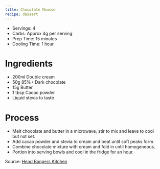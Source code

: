 ```yaml
---
title: Chocolate Mousse
recipe: dessert
---
```


* Servings: 4
* Carbs: Approx 4g per serving
* Prep Time: 15 minutes
* Cooling Time: 1 hour

# Ingredients
* 200ml Double cream
* 50g 85%+ Dark chocolate
* 15g Butter
* 1 tbsp Cacao powder
* Liquid stevia to taste

# Process
* Melt chocolate and butter in a microwave, stir to mix and leave to cool but not set.
* Add cacao powder and stevia to cream and beat until soft peaks form.
* Combine chocolate mixture with cream and fold in until homogeneous.
* Portion into serving bowls and cool in the fridge for an hour.

Source: [Head Bangers Kitchen](https://headbangerskitchen.com/recipe/keto-chocolate-mousse/)
